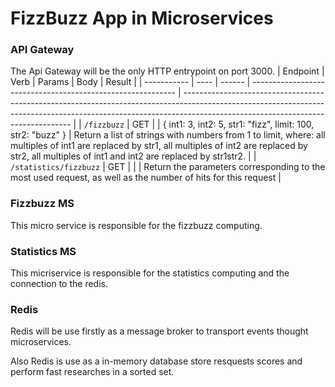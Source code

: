 # FizzBuzz App in Microservices

### API Gateway

The Api Gateway will be the only HTTP entrypoint on port 3000.
| Endpoint | Verb | Params | Body | Result |
| ----------- | ---- | ------ | ----------------------------------------------------------- | -------------------------------------------------------------------------------------------------------------------------------------------------------------------------------------------------------------- |
| `/fizzbuzz` | GET | | { int1: 3, int2: 5, str1: "fizz", limit: 100, str2: "buzz" } | Return a list of strings with numbers from 1 to limit, where: all multiples of int1 are replaced by str1, all multiples of int2 are replaced by str2, all multiples of int1 and int2 are replaced by str1str2. |
| `/statistics/fizzbuzz` | GET | | | Return the parameters corresponding to the most used request, as well as the number of hits for this request |

### Fizzbuzz MS

This micro service is responsible for the fizzbuzz computing.

### Statistics MS

This micriservice is responsible for the statistics computing and the connection to the redis.

### Redis

Redis will be use firstly as a message broker to transport events thought microservices.

Also Redis is use as a in-memory database store resquests scores and perform fast researches in a sorted set.
